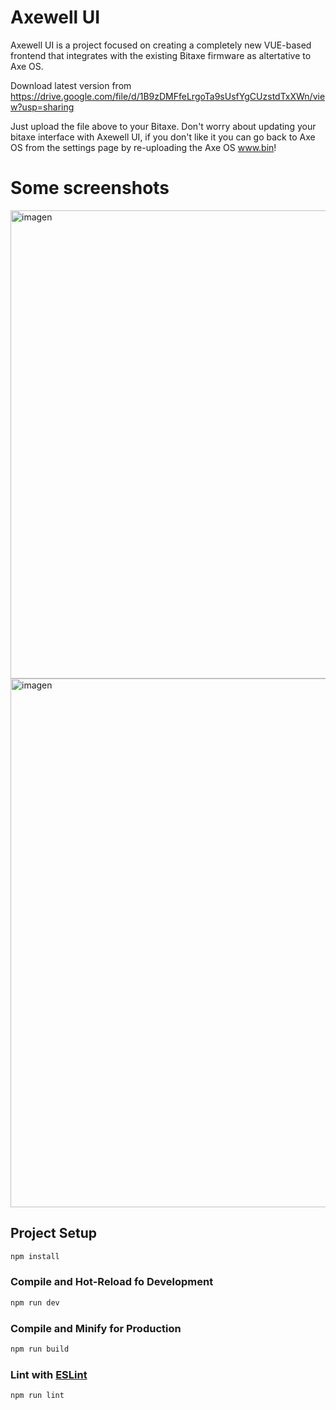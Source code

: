 # Axewell UI

Axewell UI is a project focused on creating a completely new VUE-based frontend that integrates with the existing Bitaxe firmware as altertative to Axe OS.

Download latest version from https://drive.google.com/file/d/1B9zDMFfeLrgoTa9sUsfYgCUzstdTxXWn/view?usp=sharing

Just upload the file above to your Bitaxe. Don't worry about updating your bitaxe interface with Axewell UI, if you don't like it you can go back to Axe OS from the settings page by re-uploading the Axe OS www.bin!

# Some screenshots

<img width="1592" height="749" alt="imagen" src="https://github.com/user-attachments/assets/74c6d654-229f-4abc-bd60-3ed1b59d2d6b" />

<img width="1589" height="846" alt="imagen" src="https://github.com/user-attachments/assets/e59fd15a-3121-4079-a9de-f1514efa64d0" />



## Project Setup

```sh
npm install
```

### Compile and Hot-Reload fo Development

```sh
npm run dev
```

### Compile and Minify for Production

```sh
npm run build
```

### Lint with [ESLint](https://eslint.org/)

```sh
npm run lint
```
